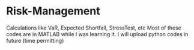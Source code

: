 # Risk-Management
Calculations like VaR, Expected Shortfall, StressTest, etc
Most of these codes are in MATLAB while I was learning it. I will upload python codes in future (time permitting)
